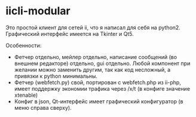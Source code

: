 iicli-modular
=============
Это простой клиент для сетей ii, что я написал для себя на python2. 
Графический интерфейс имеется на Tkinter и Qt5.

Особенности:
* Фетчер отдельно, мейлер отдельно, написание сообщений (во внешнем редакторе) отдельно, gui отдельно. Любой компонент при желании можно заменить другим, так как код несложный, а привязки к python минимальны.
* Фетчер (webfetch.py) свой, портирован с webfetch.php из ii-php, имеет поддержку экономии трафика через /x/t (в конфиге значение xtenable)
* Конфиг в json, Qt-интерфейс имеет графический конфигуратор (в меню справа сверху).
